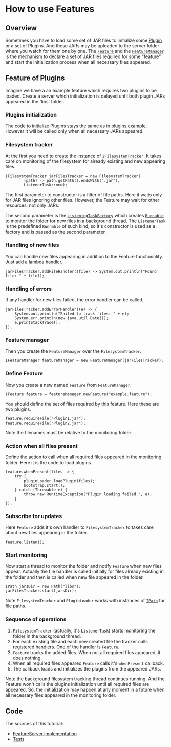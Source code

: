 # How to use Features

## Overview

Sometimes you have to load some set of JAR files to initialize some [Plugin](PluginExample.html) or a set of Plugins. And these JARs may be uploaded to the server folder where you watch for them one by one.
The [`Feature`](../apidocs/info/smart_tools/smartactors/core/ifeature_manager/IFeature.html) and the [`FeatureManager`](../apidocs/info/smart_tools/smartactors/core/ifeature_manager/IFeatureManager.html) is the mechanism to declare a set of JAR files required for some "feature" and start the initialization process when all necessary files appeared.

## Feature of Plugins

Imagine we have a an example feature which requires two plugins to be loaded. Create a server which initialization is delayed until both plugin JARs appeared in the 'libs' folder.

### Plugins initialization

The code to initialize Plugins stays the same as in [plugins example]((PluginExample.html)). However it will be called only when all necessary JARs appeared.

### Filesystem tracker

At the first you need to create the instance of [`IFilesystemTracker`](../apidocs/info/smart_tools/smartactors/core/ifilesystem_tracker/IFilesystemTracker.html). It takes care on monitoring of the filesystem for already existing and new appearing files.

    IFilesystemTracker jarFilesTracker = new FilesystemTracker(
            (path) -> path.getPath().endsWith(".jar"),
            ListenerTask::new);
            
The first parameter to constructor is a filter of file paths. Here it waits only for JAR files ignoring other files. However, the Feature may wait for other resources, not only JARs.

The second parameter is the [`ListeningTaskFactory`](../apidocs/info/smart_tools/smartactors/core/filesystem_tracker/ListeningTaskFactory.html) which creates [`Runnable`](http://docs.oracle.com/javase/8/docs/api/java/lang/Runnable.html) to monitor the folder for new files in a background thread. The `ListenerTask` is the predefined `Runnable` of such kind, so it's constructor is used as a factory and is passed as the second parameter.
 
### Handling of new files

You can handle new files appearing in addition to the Feature functionality. Just add a lambda handler.

    jarFilesTracker.addFileHandler((file) -> System.out.println("Found file: " + file));

### Handling of errors

If any handler for new files failed, the error handler can be called.

    jarFilesTracker.addErrorHandler((e) -> {
        System.out.println("Failed to track files: " + e);
        System.err.println(new java.util.Date()); 
        e.printStackTrace();
    });

### Feature manager

Then you create the `FeatureManager` over the `FilesystemTracker`.

    IFeatureManager featureManager = new FeatureManager(jarFilesTracker);
    
### Define Feature

Now you create a new named `Feature` from `FeatureManager`.
 
    IFeature feature = featureManager.newFeature("example.feature");
    
You should define the set of files required by this feature. Here these are two plugins.

    feature.requireFile("Plugin1.jar");
    feature.requireFile("Plugin2.jar");

Note the filenames must be relative to the monitoring folder.

### Action when all files present

Define the action to call when all required files appeared in the monitoring folder. Here it is the code to load plugins.

    feature.whenPresent(files -> {
        try {
            pluginLoader.loadPlugin(files);
            bootstrap.start();
        } catch (Throwable e) {
            throw new RuntimeException("Plugin loading failed.", e);
        }
    });
    
### Subscribe for updates

Here `Feature` adds it's own handler to `FilesystemTracker` to takes care about new files appearing in the folder. 

    feature.listen();
    
### Start monitoring

Now start a thread to monitor the folder and notify `Feature` when new files appear. Actually the file handler is called initially for files already existing in the folder and then is called when new file appeared in the folder.

    IPath jarsDir = new Path("libs");
    jarFilesTracker.start(jarsDir);
    
Note `FilesystemTracker` and `PluginLoader` works with instances of [`IPath`](../apidocs/info/smart_tools/smartactors/core/ipath/IPath.html) for file paths.
    
### Sequence of operations

1. `FilesystemTracker` (actually, it's `ListenerTask`) starts monitoring the folder in the background thread.
2. For each existing file and each new created file the tracker calls registered handlers. One of the handler is `Feature`.
3. `Feature` tracks the added files. When not all required files appeared, it does nothing.
4. When all required files appeared `Feature` calls it's `whenPresent` callback.
5. The callback loads and initializes the plugins from the appeared JARs.

Note the background filesystem tracking thread continues running. And the Feature won't calls the plugins initialization until all required files are appeared. So, the initialization may happen at any moment in a future when all necessary files appeared in the monitoring folder.

## Code

The sources of this tutorial:

* [FeatureServer implementation](../xref/info/smart_tools/smartactors/core/examples/feature/package-frame.html)
* [Tests](../core.examples/xref-test/info/smart_tools/smartactors/core/examples/FeatureExample.html)
